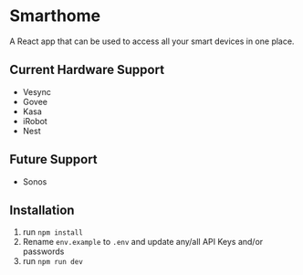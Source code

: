 # Smarthome

A React app that can be used to access all your smart devices in one place.

## Current Hardware Support
- Vesync
- Govee
- Kasa
- iRobot
- Nest

## Future Support
- Sonos

## Installation
1. run `npm install`
2. Rename `env.example` to `.env` and update any/all API Keys and/or passwords
3. run `npm run dev`
